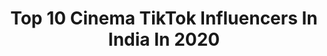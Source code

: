 ---
title: Top 10 Cinema TikTok Influencers In India In 2020
description: >-
  Find top cinema TikTok influencers in India in 2020. Most popular hashtags: #foryou #duet #tiktok #tiktokindia.
platform: TikTok
hits: 121
text_top: Identify the most popular TikTok profiles on inBeat.
text_bottom: Our database aggregates 121 TikTok influencers like this in India for you to connect with.
profiles:
  - username: "saajancomedystudio"
    fullname: >-
      SAAjan COMedian
    bio: >-
      MasteR Of CinemA PhilosopheR Of LiteraturE ActroR ComediaN EditoR FilM DirectoR
    location: "India"
    followers: 3222
    engagement: 3220
    commentsToLikes: 0.089185
    id: ckb98na97scpy0j231n56d1d7
    verified: false
    hashtags: "#foryoupage, #myntraeorschallenge, #comedy, #foryourpage"
  - username: "jude_thaadikaran"
    fullname: >-
      Dude
    bio: >-
      TVM AMMA UYIR ❤️ CINEMA UYIR🤩 FRIDAY 😎🎥🎞️🎬 SINGLE💪
    location: "India"
    followers: 229900
    engagement: 1961
    commentsToLikes: 0.024997
    id: ck9gsxusikfuw0j78ll14dkam
    verified: false
    hashtags: "#jude, #kappela, #kappelamovie, #duet"
  - username: "call_me_sai_rebel"
    fullname: >-
      SaIReBeL 👑 
    bio: >-
      Cinema ne na life.. 🎥 ❤ Vizag abbay❤😘 PrABhAs FaN IkKaDa..💞 wish me on Dec-19
    location: "India"
    followers: 61600
    engagement: 1242
    commentsToLikes: 0.047749
    id: cka8iw1doh7pz0i78bpnz4ows
    verified: false
    hashtags: "#vizagabbai, #tidelagaodaaghatao, #call, #tikttok"
  - username: "mahesh_mangattu"
    fullname: >-
      Mahesh Pillai
    bio: >-
      Mallu💪💪 alappuzhakkaran🌴 pHotographer📷 cinema pRanthan🎥🎬 music loVer🎤🎼🎶
    location: "India"
    followers: 101100
    engagement: 1230
    commentsToLikes: 0.038030
    id: ck99a2yebfvgh0j78omysxqtp
    verified: false
    hashtags: "#lalettan, #songlove, #callformalayalam, #mangaadan"
  - username: "braanthan96"
    fullname: >-
      BRAANTHAN🔆
    bio: >-
      Instagram Official👆 ▪️THRISSURkkaran ▪️Atheist | Wanderlust & Cinema Message👇
    location: "India"
    followers: 241700
    engagement: 1536
    commentsToLikes: 0.026077
    id: ckc8dqejp98m90j23d9hbitzk
    verified: false
    hashtags: "#malluboy, #thrissurkaran, #malayaliz, #version"
  - username: "syedfaizanhusain"
    fullname: >-
      Official_bawafaizan
    bio: >-
      i am the superstar of my movie, and my life is my cinema hall.❤️
    location: "India"
    followers: 19200
    engagement: 669
    commentsToLikes: 0.078093
    id: ckc7c7xk9lx3l0j23ztvor1su
    verified: false
    hashtags: "#justforfun, #tiktok, #foryou, #bollywood"
  - username: "janathabablu"
    fullname: >-
      JanathaBablu SbjrNTR
    bio: >-
      Actor and Cinematographer Editor
    location: "India"
    followers: 101500
    engagement: 1574
    commentsToLikes: 0.016203
    id: ckae8ca1xl8f30i78xtehm7gl
    verified: false
    hashtags: "#jaintr, #janathamusic, #duet, #ntr"
  - username: "anandu_nakshatra55"
    fullname: >-
      devil😍
    bio: >-
      naayakanakanda nalloru nadanayal mathi🙏🏻 cinema praanthan🥰 abinayamohi youtu
    location: "India"
    followers: 373000
    engagement: 1744
    commentsToLikes: 0.015323
    id: ck8qoy43214780j78if1dux7z
    verified: false
    hashtags: "#boomboom, #tiktokmalayalalam, #ownvoice, #booboom"
  - username: "palani_vijay"
    fullname: >-
      palani vijay
    bio: >-
      palani vijay open heart person .. i like cinema .. like acting🎂june 2
    location: "India"
    followers: 51400
    engagement: 1754
    commentsToLikes: 0.024281
    id: ckbl31hs509b10j23mu6jggn9
    verified: false
    hashtags: "#palani, #vijay, #foryou, #tiktok"
  - username: "babysonia26"
    fullname: >-
      Baby Sonia
    bio: >-
      Actor Soniabose Cinema ma life fb & insta ID soniabose26
    location: "India"
    followers: 128700
    engagement: 885
    commentsToLikes: 0.053831
    id: ck978v7xv9i9r0j78qite7s3i
    verified: false
    hashtags: "#80shits, #1milllionauditon, #malayalamcomedy, #gundupushpa"
---